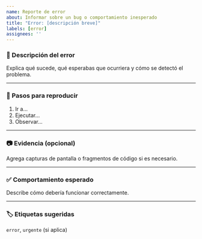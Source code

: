 ```yaml
---
name: Reporte de error
about: Informar sobre un bug o comportamiento inesperado
title: "Error: [descripción breve]"
labels: [error]
assignees: ''
---
```


### 🐞 Descripción del error

Explica qué sucede, qué esperabas que ocurriera y cómo se detectó el problema.

---

### 🔁 Pasos para reproducir

1. Ir a...
2. Ejecutar...
3. Observar...

---

### 📷 Evidencia (opcional)

Agrega capturas de pantalla o fragmentos de código si es necesario.

---

### ✅ Comportamiento esperado

Describe cómo debería funcionar correctamente.

---

### 🏷️ Etiquetas sugeridas

`error`, `urgente` (si aplica)